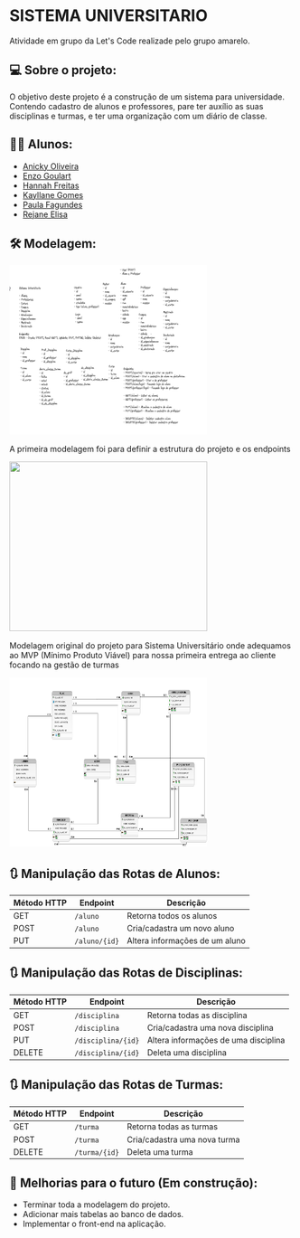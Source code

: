# SISTEMA UNIVERSITARIO

Atividade em grupo da Let's Code realizade pelo grupo amarelo.

## 💻 Sobre o projeto: 

O objetivo deste projeto é a construção de um sistema para universidade. Contendo cadastro de alunos e professores, pare ter auxílio as suas disciplinas e turmas, e ter uma organização com um diário de classe.



## 👨‍💻 Alunos:

- [Anicky Oliveira](https://www.linkedin.com/in/anicky-oliveira-250a75120/)
- [Enzo Goulart](https://www.linkedin.com/in/enzo-costa-58414620a/)
- [Hannah Freitas](https://www.linkedin.com/in/hannahcfreitas/)
- [Kayllane Gomes](https://www.linkedin.com/in/kayllane-gomes/)
- [Paula Fagundes](https://www.linkedin.com/in/paula-fagundes-669a211a3/)
- [Rejane Elisa](https://www.linkedin.com/in/rejane-elisa-ims-9063b055/)

## 🛠️ Modelagem:


<img src = "./universitario/universitario/assets/modelagem endpoints.png"  width="350" height="300"/>

A primeira modelagem foi para definir a estrutura do projeto e os endpoints


<img src = "./universitario/universitario/assets/Modelagem BD Sistema Universitário.png"  width="350" height="300"/>

Modelagem original do projeto para Sistema Universitário onde adequamos ao MVP (Mínimo Produto Viável) para nossa primeira entrega ao cliente focando na gestão de turmas


<img src = "./universitario/universitario/assets/BD UNIVERSIDADE CRESCER.png"  width="350" height="300"/>


## 🔃 Manipulação das Rotas de Alunos:

| Método HTTP  | Endpoint                | Descrição                            |
| ------------ | ----------------------- | ------------------------------------ |
| GET          | `/aluno`                | Retorna todos os alunos              |
| POST         | `/aluno`                | Cria/cadastra um novo aluno          |
| PUT          | `/aluno/{id}`           | Altera informações de um aluno       |


## 🔃 Manipulação das Rotas de Disciplinas:

| Método HTTP  | Endpoint                | Descrição                            |
| ------------ | ----------------------- | ------------------------------------ |
| GET          | `/disciplina`           | Retorna todas as disciplina          |
| POST         | `/disciplina`           | Cria/cadastra uma nova disciplina    |
| PUT          | `/disciplina/{id}`      | Altera informações de uma disciplina |
| DELETE       | `/disciplina/{id}`      | Deleta uma disciplina                |


## 🔃 Manipulação das Rotas de Turmas:

| Método HTTP  | Endpoint                | Descrição                            |
| ------------ | ----------------------- | ------------------------------------ |
| GET          | `/turma`                | Retorna todas as turmas              |
| POST         | `/turma`                | Cria/cadastra uma nova turma         |
| DELETE       | `/turma/{id}`           | Deleta uma turma                     |


## 🚧 Melhorias para o futuro (Em construção):

* Terminar toda a modelagem do projeto.
* Adicionar mais tabelas ao banco de dados.
* Implementar o front-end na aplicação.

